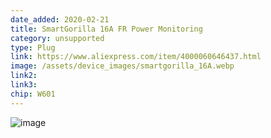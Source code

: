 ```yaml
---
date_added: 2020-02-21
title: SmartGorilla 16A FR Power Monitoring 
category: unsupported
type: Plug
link: https://www.aliexpress.com/item/4000060646437.html
image: /assets/device_images/smartgorilla_16A.webp
link2: 
link3: 
chip: W601
---
```

![image](https://user-images.githubusercontent.com/5904370/75078875-1f828180-5507-11ea-820f-bd31d62a19e5.png)